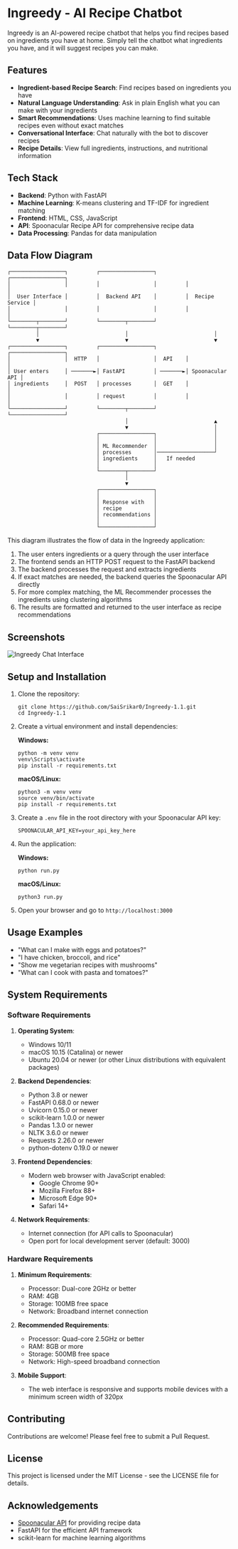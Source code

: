 # Ingreedy - AI Recipe Chatbot

Ingreedy is an AI-powered recipe chatbot that helps you find recipes based on ingredients you have at home. Simply tell the chatbot what ingredients you have, and it will suggest recipes you can make.

## Features

- **Ingredient-based Recipe Search**: Find recipes based on ingredients you have
- **Natural Language Understanding**: Ask in plain English what you can make with your ingredients
- **Smart Recommendations**: Uses machine learning to find suitable recipes even without exact matches
- **Conversational Interface**: Chat naturally with the bot to discover recipes
- **Recipe Details**: View full ingredients, instructions, and nutritional information

## Tech Stack

- **Backend**: Python with FastAPI
- **Machine Learning**: K-means clustering and TF-IDF for ingredient matching
- **Frontend**: HTML, CSS, JavaScript
- **API**: Spoonacular Recipe API for comprehensive recipe data
- **Data Processing**: Pandas for data manipulation

## Data Flow Diagram

```
┌─────────────────┐         ┌─────────────────┐         ┌─────────────────┐
│                 │         │                 │         │                 │
│  User Interface │         │  Backend API    │         │  Recipe Service │
│                 │         │                 │         │                 │
└────────┬────────┘         └────────┬────────┘         └────────┬────────┘
         │                           │                           │
         ▼                           ▼                           ▼
┌─────────────────┐         ┌─────────────────┐         ┌─────────────────┐
│                 │  HTTP   │                 │  API    │                 │
│ User enters     │ ───────►│ FastAPI         │ ───────►│ Spoonacular API │
│ ingredients     │  POST   │ processes       │  GET    │                 │
│                 │         │ request         │         │                 │
└─────────────────┘         └────────┬────────┘         └─────────────────┘
                                     │                           ▲
                                     ▼                           │
                            ┌─────────────────┐                  │
                            │                 │                  │
                            │ ML Recommender  │                  │
                            │ processes       │──────────────────┘
                            │ ingredients     │   If needed
                            │                 │
                            └────────┬────────┘
                                     │
                                     ▼
                            ┌─────────────────┐
                            │                 │
                            │ Response with   │
                            │ recipe          │
                            │ recommendations │
                            │                 │
                            └─────────────────┘
```

This diagram illustrates the flow of data in the Ingreedy application:

1. The user enters ingredients or a query through the user interface
2. The frontend sends an HTTP POST request to the FastAPI backend
3. The backend processes the request and extracts ingredients
4. If exact matches are needed, the backend queries the Spoonacular API directly
5. For more complex matching, the ML Recommender processes the ingredients using clustering algorithms
6. The results are formatted and returned to the user interface as recipe recommendations

## Screenshots

![Ingreedy Chat Interface](app/static/images/screenshot.png)

## Setup and Installation

1. Clone the repository:
   ```
   git clone https://github.com/SaiSrikar0/Ingreedy-1.1.git
   cd Ingreedy-1.1
   ```

2. Create a virtual environment and install dependencies:
   
   **Windows:**
   ```
   python -m venv venv
   venv\Scripts\activate
   pip install -r requirements.txt
   ```
   
   **macOS/Linux:**
   ```
   python3 -m venv venv
   source venv/bin/activate
   pip install -r requirements.txt
   ```

3. Create a `.env` file in the root directory with your Spoonacular API key:
   ```
   SPOONACULAR_API_KEY=your_api_key_here
   ```

4. Run the application:
   
   **Windows:**
   ```
   python run.py
   ```
   
   **macOS/Linux:**
   ```
   python3 run.py
   ```

5. Open your browser and go to `http://localhost:3000`

## Usage Examples

- "What can I make with eggs and potatoes?"
- "I have chicken, broccoli, and rice"
- "Show me vegetarian recipes with mushrooms"
- "What can I cook with pasta and tomatoes?"

## System Requirements

### Software Requirements

1. **Operating System**:
   - Windows 10/11
   - macOS 10.15 (Catalina) or newer
   - Ubuntu 20.04 or newer (or other Linux distributions with equivalent packages)

2. **Backend Dependencies**:
   - Python 3.8 or newer
   - FastAPI 0.68.0 or newer
   - Uvicorn 0.15.0 or newer
   - scikit-learn 1.0.0 or newer
   - Pandas 1.3.0 or newer
   - NLTK 3.6.0 or newer
   - Requests 2.26.0 or newer
   - python-dotenv 0.19.0 or newer

3. **Frontend Dependencies**:
   - Modern web browser with JavaScript enabled:
     - Google Chrome 90+
     - Mozilla Firefox 88+
     - Microsoft Edge 90+
     - Safari 14+

4. **Network Requirements**:
   - Internet connection (for API calls to Spoonacular)
   - Open port for local development server (default: 3000)

### Hardware Requirements

1. **Minimum Requirements**:
   - Processor: Dual-core 2GHz or better
   - RAM: 4GB
   - Storage: 100MB free space
   - Network: Broadband internet connection

2. **Recommended Requirements**:
   - Processor: Quad-core 2.5GHz or better
   - RAM: 8GB or more
   - Storage: 500MB free space
   - Network: High-speed broadband connection

3. **Mobile Support**:
   - The web interface is responsive and supports mobile devices with a minimum screen width of 320px

## Contributing

Contributions are welcome! Please feel free to submit a Pull Request.

## License

This project is licensed under the MIT License - see the LICENSE file for details.

## Acknowledgements

- [Spoonacular API](https://spoonacular.com/food-api) for providing recipe data
- FastAPI for the efficient API framework
- scikit-learn for machine learning algorithms